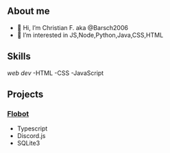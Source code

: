 ## __About me__

- 👋 Hi, I’m Christian F. aka  @Barsch2006
- 👀 I’m interested in JS,Node,Python,Java,CSS,HTML

## __Skills__
_web dev_
-HTML
-CSS
-JavaScript

## __Projects__
  ### <a href="https://github.com/Mickhat/FloBot/">Flobot</a>
  - Typescript
  - Discord.js
  - SQLite3

